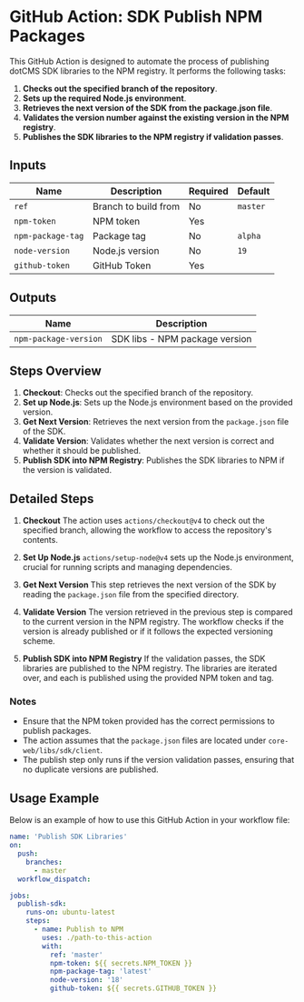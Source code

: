 # GitHub Action: SDK Publish NPM Packages

This GitHub Action is designed to automate the process of publishing dotCMS SDK libraries to the NPM registry. It performs the following tasks:

1. **Checks out the specified branch of the repository**.
2. **Sets up the required Node.js environment**.
3. **Retrieves the next version of the SDK from the package.json file**.
4. **Validates the version number against the existing version in the NPM registry**.
5. **Publishes the SDK libraries to the NPM registry if validation passes**.

## Inputs

| Name             | Description                       | Required | Default |
|------------------|-----------------------------------|----------|---------|
| `ref`            | Branch to build from              | No       | `master`|
| `npm-token`      | NPM token                         | Yes      |         |
| `npm-package-tag`| Package tag                       | No       | `alpha` |
| `node-version`   | Node.js version                   | No       | `19`    |
| `github-token`   | GitHub Token                      | Yes      |         |

## Outputs

| Name                 | Description                           |
|----------------------|---------------------------------------|
| `npm-package-version`| SDK libs - NPM package version        |

## Steps Overview

1. **Checkout**: Checks out the specified branch of the repository.
2. **Set up Node.js**: Sets up the Node.js environment based on the provided version.
3. **Get Next Version**: Retrieves the next version from the `package.json` file of the SDK.
4. **Validate Version**: Validates whether the next version is correct and whether it should be published.
5. **Publish SDK into NPM Registry**: Publishes the SDK libraries to NPM if the version is validated.

## Detailed Steps
1. **Checkout**
The action uses `actions/checkout@v4` to check out the specified branch, allowing the workflow to access the repository's contents.

2. **Set Up Node.js**
`actions/setup-node@v4` sets up the Node.js environment, crucial for running scripts and managing dependencies.

3. **Get Next Version**
This step retrieves the next version of the SDK by reading the `package.json` file from the specified directory.

4. **Validate Version**
The version retrieved in the previous step is compared to the current version in the NPM registry. The workflow checks if the version is already published or if it follows the expected versioning scheme.

5. **Publish SDK into NPM Registry**
If the validation passes, the SDK libraries are published to the NPM registry. The libraries are iterated over, and each is published using the provided NPM token and tag.

### Notes

- Ensure that the NPM token provided has the correct permissions to publish packages.
- The action assumes that the `package.json` files are located under `core-web/libs/sdk/client`.
- The publish step only runs if the version validation passes, ensuring that no duplicate versions are published.

## Usage Example

Below is an example of how to use this GitHub Action in your workflow file:

```yaml
name: 'Publish SDK Libraries'
on:
  push:
    branches:
      - master
  workflow_dispatch:

jobs:
  publish-sdk:
    runs-on: ubuntu-latest
    steps:
      - name: Publish to NPM
        uses: ./path-to-this-action
        with:
          ref: 'master'
          npm-token: ${{ secrets.NPM_TOKEN }}
          npm-package-tag: 'latest'
          node-version: '18'
          github-token: ${{ secrets.GITHUB_TOKEN }}
```